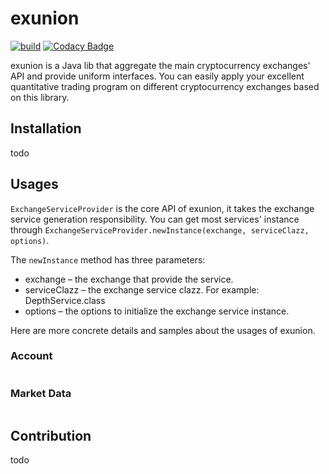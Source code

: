 # exunion

[![build](https://github.com/Robothy/exunion/actions/workflows/build.yml/badge.svg?branch=master)](https://github.com/Robothy/exunion/actions/workflows/build.yml)
[![Codacy Badge](https://api.codacy.com/project/badge/Grade/8f2a3cdd2123424babc2a1d5e2806e01)](https://www.codacy.com/manual/robothyluo/exunion?utm_source=github.com&amp;utm_medium=referral&amp;utm_content=Robothy/exunion&amp;utm_campaign=Badge_Grade)

exunion is a Java lib that aggregate the main cryptocurrency exchanges' API and provide uniform interfaces. 
You can easily apply your excellent quantitative trading program on different cryptocurrency exchanges based on this library.

## Installation

todo

## Usages

`ExchangeServiceProvider` is the core API of exunion, it takes the exchange service generation responsibility. 
You can get most services' instance through `ExchangeServiceProvider.newInstance(exchange, serviceClazz, options)`. 

The `newInstance` method has three parameters:

+ exchange – the exchange that provide the service.
+ serviceClazz – the exchange service clazz. For example: DepthService.class
+ options – the options to initialize the exchange service instance.

Here are more concrete details and samples about the usages of exunion. 

### Account

```java
```

### Market Data

```java
```

## Contribution

todo